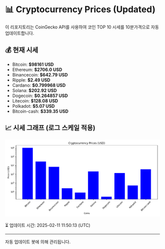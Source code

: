 
# 📊 Cryptocurrency Prices (Updated)

이 리포지토리는 CoinGecko API를 사용하여 코인 TOP 10 시세를 10분가격으로 자동 업데이트합니다.

## 💰 현재 시세
- Bitcoin: **$98161 USD**
- Ethereum: **$2706.0 USD**
- Binancecoin: **$642.79 USD**
- Ripple: **$2.49 USD**
- Cardano: **$0.799968 USD**
- Solana: **$202.92 USD**
- Dogecoin: **$0.264857 USD**
- Litecoin: **$128.08 USD**
- Polkadot: **$5.07 USD**
- Bitcoin-cash: **$339.35 USD**

## 📈 시세 그래프 (로그 스케일 적용)
![Crypto Prices](crypto_prices.png)

⏳ 업데이트 시간: 2025-02-11 11:50:13 (UTC)

---
자동 업데이트 봇에 의해 관리됩니다.
